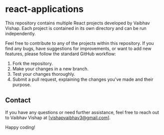 # react-applications

This repository contains multiple React projects developed by Vaibhav Vishap. Each project is contained in its own directory and can be run independently.

Feel free to contribute to any of the projects within this repository. If you find any bugs, have suggestions for improvements, or want to add new features, please follow the standard GitHub workflow:

1. Fork the repository.
2. Make your changes in a new branch.
3. Test your changes thoroughly.
4. Submit a pull request, explaining the changes you've made and their purpose.


## Contact

If you have any questions or need further assistance, feel free to reach out to Vaibhav Vishap at [vishapvaibhav3@gmail.com].

Happy coding!
